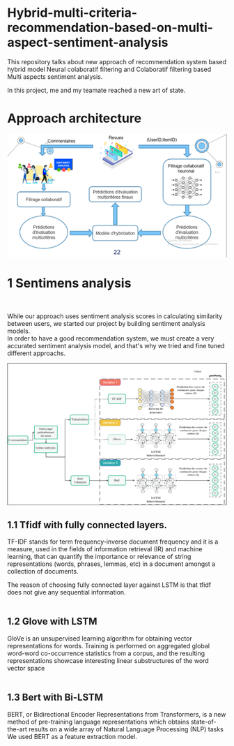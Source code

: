 # Hybrid-multi-criteria-recommendation-based-on-multi-aspect-sentiment-analysis

This repository talks about new approach of recommendation system based hybrid model Neural colaboratif filtering and Colaboratif filtering based Multi aspects sentiment analysis.

In this project, me and my teamate reached a new art of state.

<h1>Approach architecture</h1>

![](images/approach_sent.png)


<h1>1 Sentimens analysis</h1> <br>

While our approach uses sentiment analysis scores in calculating similarity between users, we started our project by building sentiment analysis models.<br>
In order to have a good recommendation system, we must create a very accurated sentiment analysis model, and that's why we tried and fine tuned different approachs.<br>

![](images/approach.png)
<br>


<h2>1.1   Tfidf with fully connected layers. </h2>
TF-IDF stands for term frequency-inverse document frequency and it is a measure, used in the fields of information retrieval (IR) and machine learning, that can quantify the importance or relevance of string representations (words, phrases, lemmas, etc) in a document amongst a collection of documents.

The reason of choosing fully connected layer against LSTM is that tfidf does not give any sequential information.<br><br>

<h2>1.2 Glove with LSTM </h2>

GloVe is an unsupervised learning algorithm for obtaining vector representations for words. Training is performed on aggregated global word-word co-occurrence statistics from a corpus, and the resulting representations showcase interesting linear substructures of the word vector space<br><br>

<h2>1.3  Bert with Bi-LSTM </h2>

BERT, or Bidirectional Encoder Representations from Transformers, is a new method of pre-training language representations which obtains state-of-the-art results on a wide array of Natural Language Processing (NLP) tasks<br>
We used BERT as a feature extraction model.<br>





